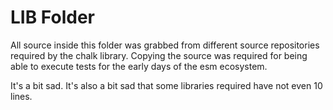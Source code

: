 # LIB Folder

All source inside this folder was grabbed from different source repositories
required by the chalk library. Copying the source was required for being able
to execute tests for the early days of the esm ecosystem.

It's a bit sad. It's also a bit sad that some libraries required have not 
even 10 lines.